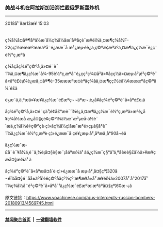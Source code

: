 ### 美战斗机在阿拉斯加沿海拦截俄罗斯轰炸机
------------------------

<div class="published">
 <span class="date" title="ä¸­å½æ¶é´">
  <time datetime="2018-09-13T15:03:40+08:00">
   2018å¹´9æ13æ¥ 15:03
  </time>
 </span>
</div>
<br/>
<div class="wsw">
 <p>
  ç¾å½å¤å®¶åªä½æ´å¼ç¾å½åæ¹å®åçè¯æ¥éï¼ä¸¤æ¶ç¾å½F-22çç¦½æææºææäºå¨é¿ææ¯å æ²¿æµ·éè¿ä¸ç©ºæ¦æªäºä¸¤æ¶ä¿ç½æ¯è¿ç¨è½°ç¸æºã
 </p>
 <p>
  ç¾åçåç¾é²ç©ºå¸ä»¤é¨è¯´ï¼ä¸¤æ¶ä¿ç½æ¯å¾-95è½°ç¸æºå¨é¿çç³ç¾¤å²ä»¥åçç½ä»¤æµ·å³¡é²ç©ºè¯å«åºé£è¡ï¼è¿æä¸¤å®¶è-35æææºæ¤èªãç¾åä¸¤æ¶çç¦½éå½¢æææºåç©ºä¼´é£ã
 </p>
 <p>
  è¿æ¯ä¸ä¸ªæä»¥æ¥ä¿ç½æ¯é£æºç¬¬äºæ¬¡è¿å¥åç¾é²ç©ºè¯å«åºé£è¡ã
 </p>
 <p>
  åç¾é²ç©ºå¸ä»¤é¨çä¹¦é¢å£°æè¯´ï¼è¿ä¸¤æ¶ä¿ç½æ¯è½°ç¸æºä»æªè¿å¥ç¾å½æå æ¿å¤§çé¢ç©ºï¼ä½æ¯æ²¡æå·ä½è¯´æä¸ç¾å½é¢ç©ºçè·ç¦»ãç¾å½ç¦åæ¯æ°é»çµè§å°è¯´ï¼ä¿ç½æ¯è½°ç¸æºè·ç¦»é¿ææ¯å çè¥¿æµ·å²¸åªæä¸å°90å¬éã
 </p>
 <p>
  ä¿ç½æ¯æ­£å¨è¯¥å½ä¸é¨ä¸¾è¡å¤§è§æ¨¡åäºæ¼ä¹ ãä¿ç½æ¯ç§°ä¹ä¸ºåèèè§£ä½ä»¥æ¥çæå¤§æ¼ä¹ ã
 </p>
 <p>
  åç¾é²ç©ºè¯å«åºæå¤å´è·ç¦»é¿ææ¯å æµ·å²¸å¤§çº¦320å¬éï¼å¤§é¨åå±äºå½éç©ºåãçº½çº¦æ¶æ¥å»å¹´æ¥éï¼ä»2007å¹´å°2017å¹´ï¼ç¾å½å¨é²ç©ºè¯å«åºå¯¹ä¿ç½æ¯é£æºæ¦æªäºå¤§çº¦60æ¬¡ã
 </p>
</div>

原文链接：https://www.voachinese.com/a/us-intercepts-russian-bombers-20180913/4569745.html


------------------------
#### [禁闻聚合首页](https://github.com/gfw-breaker/banned-news/blob/master/README.md) &nbsp;|&nbsp;  [一键翻墙软件](https://github.com/gfw-breaker/nogfw/blob/master/README.md)